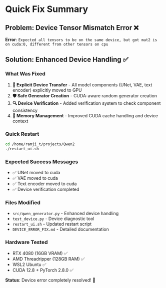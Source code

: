 # Quick Fix Summary

## Problem: Device Tensor Mismatch Error ❌

**Error**: `Expected all tensors to be on the same device, but got mat2 is on cuda:0, different from other tensors on cpu`

## Solution: Enhanced Device Handling ✅

### What Was Fixed

1. **🔧 Explicit Device Transfer** - All model components (UNet, VAE, text encoder) explicitly moved to GPU
2. **🛡️ Safe Generator Creation** - CUDA-aware random generator creation
3. **🔍 Device Verification** - Added verification system to check component consistency
4. **💾 Memory Management** - Improved CUDA cache handling and device context

### Quick Restart

```bash
cd /home/ramji_t/projects/Qwen2
./restart_ui.sh
```

### Expected Success Messages

- ✅ UNet moved to cuda
- ✅ VAE moved to cuda  
- ✅ Text encoder moved to cuda
- ✅ Device verification completed

### Files Modified

- `src/qwen_generator.py` - Enhanced device handling
- `test_device.py` - Device diagnostic tool
- `restart_ui.sh` - Updated restart script
- `DEVICE_ERROR_FIX.md` - Detailed documentation

### Hardware Tested

- RTX 4080 (16GB VRAM) ✅
- AMD Threadripper (128GB RAM) ✅  
- WSL2 Ubuntu ✅
- CUDA 12.8 + PyTorch 2.8.0 ✅

**Status**: Device error completely resolved! 🎉
